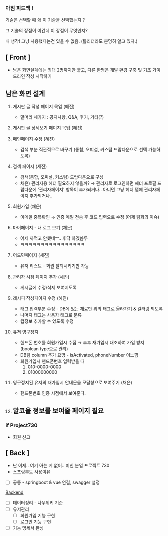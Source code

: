 ### 아침 피드백 !

기술은 선택할 때 왜 이 기술을 선택했는지 ?

그 기술의 장점이 이건데 이 장점이 무엇인지? 

내 생각! 그냥 사용했다는건 있을 수 없음. (틀리더라도 분명히 알고 있자.)

## [ Front ]

- 남은 화면설계에는 최대 2명까지만 붙고, 다른 한명은 개발 환경 구축 및 기초 가이드라인 작성 시작하기

## 남은 화면 설계

1. 게시판 글 작성 페이지 목업 (혜진)
    - 말머리 세가지 : 공지사항, Q&A, 후기, 기타(?)
2. 게시판 글 상세보기 페이지 목업 (혜진)
3. 메인페이지 수정 (혜진)
    - 검색 부분 직관적으로 바꾸기 (통합, 오피셜, 커스텀 드랍다운으로 선택 가능하도록)
4. 검색 페이지 (세진)
    - 검색(통합, 오피셜, 커스텀) 드랍다운으로 구성
    - 채은) 관리자용 헤더 필요하지 않을까? → 관리자로 로그인하면 헤더 프로필 드랍다운에 '관리자페이지' 항목이 추가되거나.. 아니면 그냥 헤더 탭에 관리자페이지 추가되거나..

5. 회원가입 (채은)
    - 이메일 중복확인 → 인증 메일 전송 후 코드 입력으로 수정 (어제 팀회의 이슈)

6. 마이페이지 - 내 로그 보기 (채은)
    - 어제 까먹고 안했네^^.. 후닥 하겠씀두
    - ㅋㅋㅋㅋㅋㅋㅋㅋㅋㅋㅋㅋㅋㅋㅋㅋ
7. 어드민페이지 (세진)
    - 유저 리스트 - 회원 탈퇴시키기만 가능
8. 관리자 시점 페이지 추가 (세진)
    - 게시글에 수정/삭제 보여지도록
9. 레시피 작성페이지 수정 (혜진)
    - 태그 입력부분 수정 - DB에 있는 재료만 위의 태그로 올라가기 & 컬러링 되도록
    - 나머지 태그는 사용자 태그로 분류
    - 컵정보 추가할 수 있도록 수정
10. 유저 영구정지 
    - 핸드폰 번호를 회원가입시 수집 → 추후 재가입시 대조하여 가입 방지 (boolean type으로 관리)
    - DB팀 column 추가 요망 - isActivated, phoneNumber 이느낌
    - 회원가입시 핸드폰번호 입력받을 때
        1. ~~010-0000-0000~~
        2. 01000000000

11. 영구정지된 유저의 재가입시 안내문을 모달창으로 보여주기 (채은)
    - 핸드폰번호 인증 시점에서 보여준다.
12. 알코올 정보를 보여줄 페이지 필요
    - 

### if Project730

- 회원 신고

## [ Back ]

- 난 이제.. 여기 아는 게 없어.. 미친 분업 프로젝트 730
- 스프링부트 사용이유
- [ ]  공통 - springboot & vue 연결, swagger 설정

[Backend ](https://www.notion.so/Backend-fc31e064fddc4beba18514c99f505759)

- [ ]  데이터정리 - 나무위키 기준
- [ ]  유저관리
    - [ ]  회원가입 기능 구현
    - [ ]  로그인 기능 구현
- [ ]  기능 명세서 완성